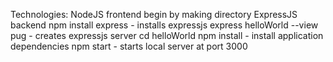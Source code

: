 Technologies:
NodeJS frontend
begin by making directory
ExpressJS backend
npm install express - installs expressjs
express helloWorld --view pug - creates expressjs server
cd helloWorld
npm install - install application dependencies
npm start - starts local server at port 3000

